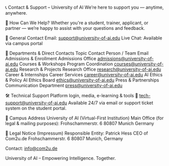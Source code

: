 📞 Contact & Support – University of AI
We’re here to support you — anytime, anywhere.

💬 How Can We Help?
Whether you're a student, trainer, applicant, or partner — we’re happy to assist with your questions and feedback.

📨 General Contact
Email: support@university-of-ai.edu
Live Chat: Available via campus portal

📂 Departments & Direct Contacts
Topic	Contact Person / Team	Email
Admissions & Enrollment	Admissions Office	admissions@university-of-ai.edu
Courses & Workshops	Program Coordination	courses@university-of-ai.edu
Research & Projects	Research Office	research@university-of-ai.edu
Career & Internships	Career Services	career@university-of-ai.edu
AI Ethics & Policy	AI Ethics Board	ethics@university-of-ai.edu
Press & Partnerships	Communication Department	press@university-of-ai.edu

🛠️ Technical Support
Platform login, media, e-learning & tools
📧 tech-support@university-of-ai.edu
Available 24/7 via email or support ticket system on the student portal.

📌 Campus Address
University of AI (Virtual-First Institution)
Main Office (for legal & mailing purposes):
Frohschammerstr. 6
80807 Munich
Germany

📑 Legal Notice (Impressum)
Responsible Entity:
Patrick Hess
CEO of Com2u.de
Frohschammerstr. 6
80807 Munich, Germany

Contact: info@com2u.de

University of AI – Empowering Intelligence. Together.